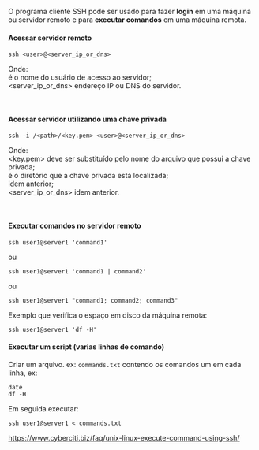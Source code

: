 O programa cliente SSH pode ser usado para fazer **login** em uma máquina ou servidor remoto e para **executar comandos** em uma máquina remota.


#### Acessar servidor remoto
```
ssh <user>@<server_ip_or_dns>
```
Onde:  
<user> é o nome do usuário de acesso ao servidor;  
<server_ip_or_dns> endereço IP ou DNS do servidor.  
  
<br>

#### Acessar servidor utilizando uma chave privada
```
ssh -i /<path>/<key.pem> <user>@<server_ip_or_dns>
```
Onde:  
<key.pem> deve ser substituído pelo nome do arquivo que possui a chave privada;   
<path> é o diretório que a chave privada está localizada;    
<user> idem anterior;    
<server_ip_or_dns> idem anterior.    

<br>


#### Executar comandos no servidor remoto
```
ssh user1@server1 'command1'
```
ou
```
ssh user1@server1 'command1 | command2'
```
ou
```
ssh user1@server1 "command1; command2; command3"
```
Exemplo que verifica o espaço em disco da máquina remota:
```
ssh user1@server1 'df -H'
```

#### Executar um script (varias linhas de comando)
Criar um arquivo. ex: `commands.txt` contendo os comandos um em cada linha, ex: 
```
date
df -H
```
Em seguida executar:
```
ssh user1@server1 < commands.txt
```


<https://www.cyberciti.biz/faq/unix-linux-execute-command-using-ssh/>
